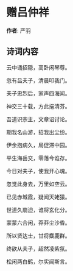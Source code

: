 # 赠吕仲祥

**作者**: 严羽

## 诗词内容

云中诵招隠，高卧闲琴尊。

忽有吕夫子，清晨叩我门。

夫子忠烈后，家声四海闻。

神交三十载，方此挹清芬。

吾道识宗主，文章诏讨论。

期我名山游，招我出尘纷。

伊余抱病久，局促滞中园。

平生海岳交，零落今谁存。

今日对夫子，使我开心魂。

忽觉此身去，万里如空云。

已见赤城霞，疑闻天姥猿。

世道久崩迫，谁将玄化分。

蒙蒙六合闲，莽莽尘沙昏。

所以贤达士，甘将麋鹿群。

终欲从夫子，超然凌紫氛。

松闲两白鹤，尔实闻斯言。

